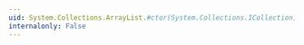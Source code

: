 ```yaml
---
uid: System.Collections.ArrayList.#ctor(System.Collections.ICollection)
internalonly: False
---
```

